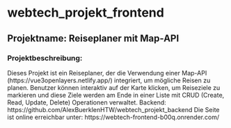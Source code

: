 <h1>webtech_projekt_frontend</h1>
<h2>Projektname: Reiseplaner mit Map-API</h2>
<h3>Projektbeschreibung:</h3>
Dieses Projekt ist ein Reiseplaner, der die Verwendung einer Map-API (https://vue3openlayers.netlify.app/) integriert, um mögliche Reisen zu planen. Benutzer können interaktiv auf der Karte klicken, um Reiseziele zu markieren und diese Ziele werden am Ende in einer Liste mit CRUD (Create, Read, Update, Delete) Operationen verwaltet. Backend: https://github.com/AlexBuerklenHTW/webtech_projekt_backend
Die Seite ist online erreichbar unter: https://webtech-frontend-b00q.onrender.com/
